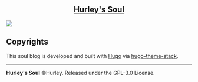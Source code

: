 <p align="center">
  <a href="https://soul.hurleywong.com/">
    <h2 align="center">Hurley's Soul</h2>
  </a>
</p>

![](https://i.loli.net/2021/07/10/Jzch5BIqP6pUFeT.png)

## Copyrights

This soul blog is developed and built with [Hugo](https://github.com/gohugoio/hugo) via [hugo-theme-stack](https://github.com/CaiJimmy/hugo-theme-stack).

---

**Hurley's Soul** ©Hurley. Released under the GPL-3.0 License.
